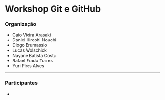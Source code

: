 # Workshop Git e GitHub

### Organização
- Caio Vieira Arasaki
- Daniel Hiroshi Nouchi
- Diogo Brumassio
- Lucas Wolschick
- Nayane Batista Costa
- Rafael Prado Torres
- Yuri Pires Alves
---
### Participantes
-
